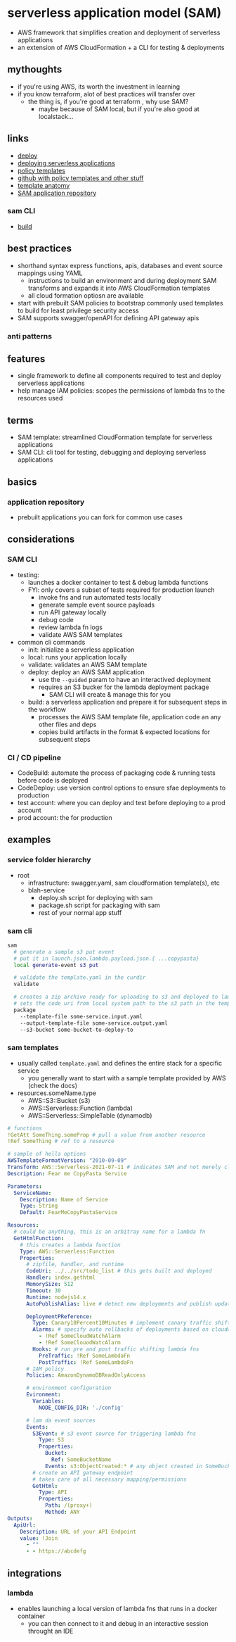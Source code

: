 # serverless application model (SAM)

- AWS framework that simplifies creation and deployment of serverless applications
- an extension of AWS CloudFormation + a CLI for testing & deployments

## mythoughts

- if you're using AWS, its worth the investment in learning
- if you know terraform, alot of best practices will transfer over
  - the thing is, if you're good at terraform , why use SAM?
    - maybe because of SAM local, but if you're also good at localstack...

## links

- [deploy](https://docs.aws.amazon.com/serverless-application-model/latest/developerguide/sam-cli-command-reference-sam-deploy.html)
- [deploying serverless applications](https://docs.aws.amazon.com/serverless-application-model/latest/developerguide/serverless-deploying.html)
- [policy templates](https://docs.aws.amazon.com/serverless-application-model/latest/developerguide/serverless-policy-templates.html)
- [github with policy templates and other stuff](https://github.com/aws/serverless-application-model/tree/develop)
- [template anatomy](https://docs.aws.amazon.com/serverless-application-model/latest/developerguide/sam-specification-template-anatomy.html)
- [SAM application repository](https://serverlessrepo.aws.amazon.com/applications)

### sam CLI

- [build](https://docs.aws.amazon.com/serverless-application-model/latest/developerguide/sam-cli-command-reference-sam-build.html)

## best practices

- shorthand syntax express functions, apis, databases and event source mappings using YAML
  - instructions to build an environment and during deployment SAM transforms and expands it into AWS CloudFormation templates
  - all cloud formation optiosn are available
- start with prebuilt SAM policies to bootstrap commonly used templates to build for least privilege security access
- SAM supports swagger/openAPI for defining API gateway apis

### anti patterns

## features

- single framework to define all components required to test and deploy serverless applications
- help manage IAM policies: scopes the permissions of lambda fns to the resources used

## terms

- SAM template: streamlined CloudFormation template for serverless applications
- SAM CLI: cli tool for testing, debugging and deploying serverless applications

## basics

### application repository

- prebuilt applications you can fork for common use cases

## considerations

### SAM CLI

- testing:
  - launches a docker container to test & debug lambda functions
  - FYI: only covers a subset of tests required for production launch
    - invoke fns and run automated tests locally
    - generate sample event source payloads
    - run API gateway locally
    - debug code
    - review lambda fn logs
    - validate AWS SAM templates
- common cli commands
  - init: initialize a serverless application
  - local: runs your application locally
  - validate: validates an AWS SAM template
  - deploy: deploy an AWS SAM application
    - use the `--guided` param to have an interactived deployment
    - requires an S3 bucker for the lambda deployment package
      - SAM CLI will create & manage this for you
  - build: a serverless application and prepare it for subsequent steps in the workflow
    - processes the AWS SAM template file, application code an any other files and deps
    - copies build artifacts in the format & expected locations for subsequent steps

### CI / CD pipeline

- CodeBuild: automate the process of packaging code & running tests before code is deployed
- CodeDeploy: use version control options to ensure sfae deployments to production
- test account: where you can deploy and test before deploying to a prod account
- prod account: the for production

## examples

### service folder hierarchy

- root
  - infrastructure: swagger.yaml, sam cloudformation template(s), etc
  - blah-service
    - deploy.sh script for deploying with sam
    - package.sh script for packaging with sam
    - rest of your normal app stuff

### sam cli

```sh
sam
  # generate a sample s3 put event
  # put it in launch.json.lambda.payload.json.{ ...copypasta}
  local generate-event s3 put

  # validate the template.yaml in the curdir
  validate

  # creates a zip archive ready for uploading to s3 and deployed to lambda
  # sets the code uri from local system path to the s3 path in the template definition
  package
    --template-file some-service.input.yaml
    --output-template-file some-service.output.yaml
    --s3-bucket some-bucket-to-deploy-to

```

### sam templates

- usually called `template.yaml` and defines the entire stack for a specific service
  - you generally want to start with a sample template provided by AWS (check the docs)
- resources.someName.type
  - AWS::S3::Bucket (s3)
  - AWS::Serverless::Function (lambda)
  - AWS::Serverless::SimpleTable (dynamodb)

```yaml
# functions
!GetAtt SomeThing.someProp # pull a value from another resource
!Ref SomeThing # ref to a resource

# sample of hella options
AWSTemplateFormatVersion: "2010-09-09"
Transform: AWS::Serverless-2021-07-11 # indicates SAM and not merely cloudformation
Description: Fear me CopyPasta Service

Parameters:
  ServiceName:
    Description: Name of Service
    Type: String
    Default: FearMeCopyPastaService

Resources:
  # could be anything, this is an arbitray name for a lambda fn
  GetHtmlFunction:
    # this creates a lambda function
    Type: AWS::Serverless:Function
    Properties:
      # zipfile, handler, and runtime
      CodeUri: ../../src/todo_list # this gets built and deployed
      Handler: index.gethtml
      MemorySize: 512
      Timeout: 30
      Runtime: nodejs14.x
      AutoPublishAlias: live # detect new deployments and publish updated versions and aliases

      DeploymentPReference:
        Type: Canary10Percent10Minutes # implement canary traffic shifting
        Alarms: # specify auto rollbacks of deployments based on cloudwatch alarms
          - !Ref SomeCloudWatchAlarm
          - !Ref SomeClouodWatcAlarm
        Hooks: # run pre and post traffic shifting lambda fns
          PreTraffic: !Ref SomeLambdaFn
          PostTraffic: !Ref SomeLambdaFn
      # IAM policy
      Policies: AmazonDynamoDBReadOnlyAccess

      # environment configuration
      Evironment:
        Variables:
          NODE_CONFIG_DIR: './config'

      # lam da event sources
      Events:
        S3Event: # s3 event source for triggering lambda fns
          Type: S3
          Properties:
            Bucket:
              Ref: SomeBucketName
            Events: s3:ObjectCreated:* # any object created in SomeBucketName
        # create an API gateway endpoint
        # takes care of all necessary mapping/permissions
        GetHtml:
          Type: API
          Properties:
            Path: /(proxy+)
            Method: ANY
Outputs:
  ApiUrl:
    Description: URL of your API Endpoint
    value: !Join
      - ""
      - - https://abcdefg
```

## integrations

### lambda

- enables launching a local version of lambda fns that runs in a docker container
  - you can then connect to it and debug in an interactive session throught an IDE
